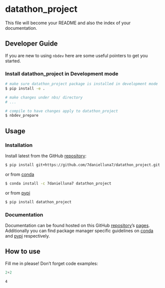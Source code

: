# datathon_project


<!-- WARNING: THIS FILE WAS AUTOGENERATED! DO NOT EDIT! -->

This file will become your README and also the index of your
documentation.

## Developer Guide

If you are new to using `nbdev` here are some useful pointers to get you
started.

### Install datathon_project in Development mode

``` sh
# make sure datathon_project package is installed in development mode
$ pip install -e .

# make changes under nbs/ directory
# ...

# compile to have changes apply to datathon_project
$ nbdev_prepare
```

## Usage

### Installation

Install latest from the GitHub
[repository](https://github.com/7danielluna7/datathon_project):

``` sh
$ pip install git+https://github.com/7danielluna7/datathon_project.git
```

or from [conda](https://anaconda.org/7danielluna7/datathon_project)

``` sh
$ conda install -c 7danielluna7 datathon_project
```

or from [pypi](https://pypi.org/project/datathon_project/)

``` sh
$ pip install datathon_project
```

### Documentation

Documentation can be found hosted on this GitHub
[repository](https://github.com/7danielluna7/datathon_project)’s
[pages](https://7danielluna7.github.io/datathon_project/). Additionally
you can find package manager specific guidelines on
[conda](https://anaconda.org/7danielluna7/datathon_project) and
[pypi](https://pypi.org/project/datathon_project/) respectively.

## How to use

Fill me in please! Don’t forget code examples:

``` python
2+2
```

    4
